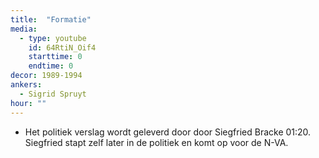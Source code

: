 ```yaml
---
title:  "Formatie"
media:
  - type: youtube
    id: 64RtiN_Oif4
    starttime: 0
    endtime: 0
decor: 1989-1994
ankers:
  - Sigrid Spruyt
hour: ""
---
```


* Het politiek verslag wordt geleverd door door Siegfried Bracke <span class="moment-inline seek" data-sec="80">01:20</span>. Siegfried stapt zelf later in de politiek en komt op voor de N-VA.
